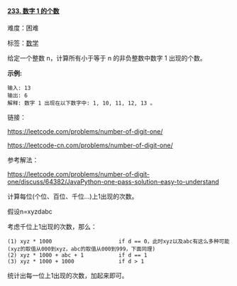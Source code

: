 #### [233\. 数字 1 的个数](https://leetcode-cn.com/problems/number-of-digit-one/)

难度：困难

标签：[数学](../Topic/数学.md)

给定一个整数 n，计算所有小于等于 n 的非负整数中数字 1 出现的个数。

**示例:**

```
输入: 13
输出: 6 
解释: 数字 1 出现在以下数字中: 1, 10, 11, 12, 13 。
```

链接：

https://leetcode.com/problems/number-of-digit-one/

https://leetcode-cn.com/problems/number-of-digit-one/



参考解法：

https://leetcode.com/problems/number-of-digit-one/discuss/64382/JavaPython-one-pass-solution-easy-to-understand

计算每位(个位、百位、千位...)上1出现的次数。

假设n=xyzdabc

考虑千位上1出现的次数，那么：

```
(1) xyz * 1000                     if d == 0，此时xyz以及abc有这么多种可能(xyz的取值从000到xyz，abc的取值从000到999，下面同理)
(2) xyz * 1000 + abc + 1           if d == 1
(3) xyz * 1000 + 1000              if d > 1
```

统计出每一位上1出现的次数，加起来即可。